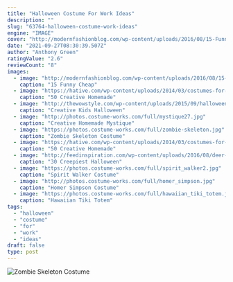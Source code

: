 ```yaml
---
title: "Halloween Costume For Work Ideas"
description: ""
slug: "63764-halloween-costume-work-ideas"
engine: "IMAGE"
cover: "http://modernfashionblog.com/wp-content/uploads/2016/08/15-Funny-Cheap-Easy-Homemade-Halloween-Costumes-2016-7.jpg"
date: "2021-09-27T08:30:39.507Z"
author: "Anthony Green"
ratingValue: "2.6"
reviewCount: "8"
images:
  - image: "http://modernfashionblog.com/wp-content/uploads/2016/08/15-Funny-Cheap-Easy-Homemade-Halloween-Costumes-2016-7.jpg"
    caption: "15 Funny Cheap"
  - image: "https://hative.com/wp-content/uploads/2014/03/costumes-for-kids/29-minion-kid-costume-idea.jpg"
    caption: "50 Creative Homemade"
  - image: "http://thewowstyle.com/wp-content/uploads/2015/09/halloween-costume.jpg"
    caption: "Creative Kids Halloween"
  - image: "http://photos.costume-works.com/full/mystique27.jpg"
    caption: "Creative Homemade Mystique"
  - image: "https://photos.costume-works.com/full/zombie-skeleton.jpg"
    caption: "Zombie Skeleton Costume"
  - image: "https://hative.com/wp-content/uploads/2014/03/costumes-for-kids/55-sushi-roll-kid-costume-idea.jpg"
    caption: "50 Creative Homemade"
  - image: "http://feedinspiration.com/wp-content/uploads/2016/08/deer-makeup-halloween.jpg"
    caption: "30 Creepiest Halloween"
  - image: "https://photos.costume-works.com/full/spirit_walker2.jpg"
    caption: "Spirit Walker Costume"
  - image: "http://photos.costume-works.com/full/homer_simpson.jpg"
    caption: "Homer Simpson Costume"
  - image: "https://photos.costume-works.com/full/hawaiian_tiki_totem.jpg"
    caption: "Hawaiian Tiki Totem"
tags:
  - "halloween"
  - "costume"
  - "for"
  - "work"
  - "ideas"
draft: false
type: post
---
```



![Zombie Skeleton Costume](https://photos.costume-works.com/full/zombie-skeleton.jpg "Zombie Skeleton Costume")


<!--inArticleAds-->

<!--galleryOne-->


<!--inArticleAds-->

<!--galleryTwo-->


<!--galleryThree-->

